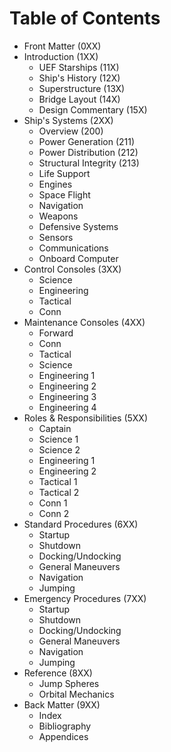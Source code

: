 # Table of Contents

* Front Matter (0XX)
* Introduction (1XX)
    * UEF Starships (11X)
    * Ship's History (12X)
    * Superstructure (13X)
    * Bridge Layout (14X)
    * Design Commentary (15X)
* Ship's Systems (2XX)
    * Overview (200)
    * Power Generation (211)
    * Power Distribution (212)
    * Structural Integrity (213)
    * Life Support
    * Engines
    * Space Flight
    * Navigation
    * Weapons
    * Defensive Systems
    * Sensors
    * Communications
    * Onboard Computer
* Control Consoles (3XX)
    * Science
    * Engineering
    * Tactical
    * Conn
* Maintenance Consoles (4XX)
    * Forward
    * Conn
    * Tactical
    * Science
    * Engineering 1
    * Engineering 2
    * Engineering 3
    * Engineering 4
* Roles & Responsibilities (5XX)
    * Captain
    * Science 1
    * Science 2
    * Engineering 1
    * Engineering 2
    * Tactical 1
    * Tactical 2
    * Conn 1
    * Conn 2
* Standard Procedures (6XX)
    * Startup
    * Shutdown
    * Docking/Undocking
    * General Maneuvers
    * Navigation
    * Jumping
* Emergency Procedures (7XX)
    * Startup
    * Shutdown
    * Docking/Undocking
    * General Maneuvers
    * Navigation
    * Jumping
* Reference (8XX)
    * Jump Spheres
    * Orbital Mechanics
* Back Matter (9XX)
    * Index
    * Bibliography
    * Appendices
